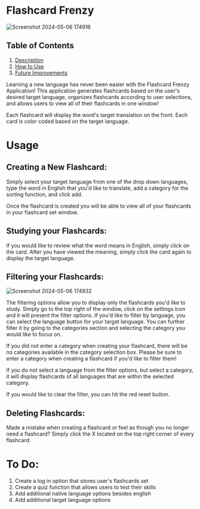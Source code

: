 # Flashcard Frenzy
![Screenshot 2024-05-06 174916](https://github.com/hmkuklinski/assignments/assets/143479397/58884b2d-760e-48a6-897e-e03cddd7c7d4)



## Table of Contents
1. [Description](#Description)
2. [How to Use](#Usage)
3. [Future Improvements](#ToDo)



Learning a new language has never been easier with the Flashcard Frenzy Application! This application generates flashcards based on the user's desired target language, organizes flashcards according to user selections, and allows users to view all of their flashcards in one window!

Each flashcard will display the word's target translation on the front. Each card is color coded based on the target language. 

# Usage 
## Creating a New Flashcard:
Simply select your target language from one of the drop down languages, type the word in English that you'd like to translate, add a category for the sorting function, and click add.

Once the flashcard is created you will be able to view all of your flashcards in your flashcard set window.

## Studying your Flashcards:
If you would like to review what the word means in English, simply click on the card. After you have viewed the meaning, simply click the card again to display the target language.

## Filtering your Flashcards:

![Screenshot 2024-05-06 174932](https://github.com/hmkuklinski/assignments/assets/143479397/4bb0149c-0622-4ba6-9ce4-c774ec3f9fe5)

The filtering options allow you to display only the flashcards you'd like to study. Simply go to the top right of the window, click on the settings icon and it will present the filter options.
If you'd like to filter by language, you can select the language button for your target language.
You can further filter it by going to the categories section and selecting the category you would like to focus on.

If you did not enter a category when creating your flashcard, there will be no categories available in the category selection box. Please be sure to enter a category when creating a flashcard if you'd like to filter them!

If you do not select a language from the filter options, but select a category, it will display flashcards of all languages that are within the selected category.

If you would like to clear the filter, you can hit the red reset button.

## Deleting Flashcards:
Made a mistake when creating a flashcard or feel as though you no longer need a flashcard? Simply click the X located on the top right corner of every flashcard.


# To Do:
1. Create a log in option that stores user's flashcards set
2. Create a quiz function that allows users to test their skills
3. Add additional native language options besides english
4. Add additional target language options

